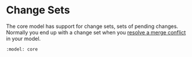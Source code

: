 # Change Sets

The core model has support for change sets, sets of pending changes.
Normally you end up with a change set when you
[resolve a merge conflict](../merge_conflicts) in your model.

```{diagram} change sets
:model: core
```